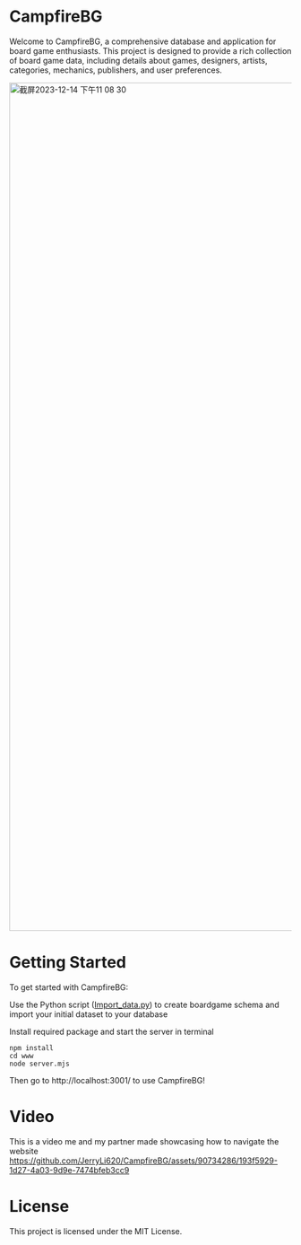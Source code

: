 
# CampfireBG

Welcome to CampfireBG, a comprehensive database and application for board game enthusiasts. This project is designed to provide a rich collection of board game data, including details about games, designers, artists, categories, mechanics, publishers, and user preferences.

<img width="1512" alt="截屏2023-12-14 下午11 08 30" src="https://github.com/JerryLi620/CampfireBG/assets/90734286/5555937f-8ddf-41a6-8fc4-8bf2e3300250">

# Getting Started
To get started with CampfireBG:

Use the Python script ([Import_data.py](https://github.com/JerryLi620/CampfireBG/blob/main/Import_data.py)) to create boardgame schema and import your initial dataset to your database

Install required package and start the server in terminal
```
npm install
cd www
node server.mjs
```

Then go to http://localhost:3001/ to use CampfireBG!

# Video 
This is a video me and my partner made showcasing how to navigate the website
https://github.com/JerryLi620/CampfireBG/assets/90734286/193f5929-1d27-4a03-9d9e-7474bfeb3cc9

# License
This project is licensed under the MIT License.
